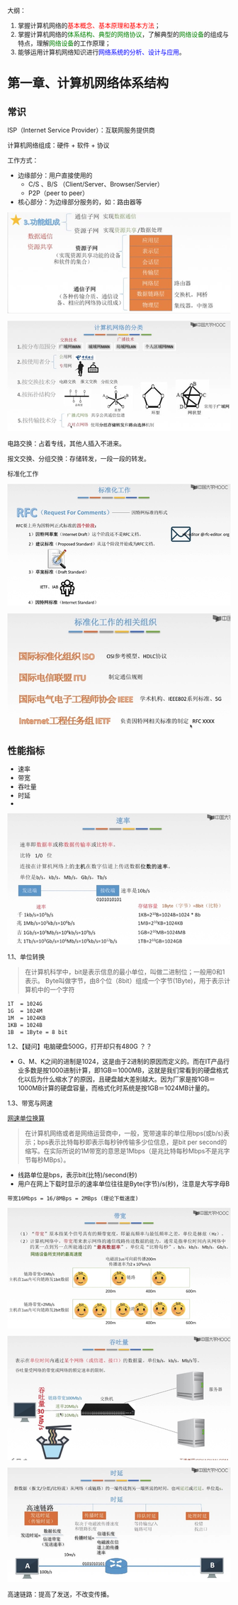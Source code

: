 大纲：

1. 掌握计算机网络的<font color=red>基本概念、基本原理和基本方法</font>；
2. 掌握计算机网络的<font color=green>体系结构、典型的网络协议</font>，了解典型的<font color=green>网络设备</font>的组成与特点，理解<font color=green>网络设备</font>的工作原理；
3. 能够运用计算机网络知识进行<font color=blue>网络系统的分析、设计与应用</font>。





# 第一章、计算机网络体系结构

## 常识

ISP（Internet Service Provider）：互联网服务提供商



计算机网络组成：硬件 + 软件 + 协议



工作方式：

* 边缘部分：用户直接使用的
  * C/S 、B/S （Client/Server、Browser/Servier）
  * P2P（peer to peer）
* 核心部分：为边缘部分服务的，如：路由器等



![](media/001.png)





![](media/002.png)

电路交换：占着专线，其他人插入不进来。

报文交换、分组交换：存储转发，一段一段的转发。





标准化工作

![](media/003.png)



![](media/004.png)





## 性能指标

* 速率
* 带宽
* 吞吐量
* 时延
* 

![](media/005.png)



1.1、单位转换

>在计算机科学中，bit是表示信息的最小单位，叫做二进制位；一般用0和1表示。
>Byte叫做字节，由8个位（8bit）组成一个字节(1Byte)，用于表示计算机中的一个字符

```
1T  = 1024G 
1G  = 1024M 
1M  = 1024KB 
1KB = 1024B
1B  = 1Byte = 8 bit 
```



1.2、【疑问】电脑硬盘500G，打开却只有480G ？？

* G、M、K之间的进制是1024，这是由于2进制的原因而定义的。而在IT产品行业多数是按1000进制计算，即1GB＝1000MB，这就是我们常看到的硬盘格式化以后为什么缩水了的原因，且硬盘越大差别越大。因为厂家是按1GB＝1000MB计算的硬盘容量，而格式化时系统是按1GB＝1024MB计量的。



1.3、带宽与网速

[网速单位换算](https://zhidao.baidu.com/question/495451667151530524.html?qbl=relate_question_0&word=%CD%F8%C2%E7M%D7%AA%BB%BB)

>在计算机网络或者是网络运营商中，一般，宽带速率的单位用bps(或b/s)表示；bps表示比特每秒即表示每秒钟传输多少位信息，是bit per second的缩写。在实际所说的1M带宽的意思是1Mbps（是兆比特每秒Mbps不是兆字节每秒MBps）。


* 线路单位是bps，表示bit(比特)/second(秒)
* 用户在网上下载时显示的速率单位往往是Byte(字节)/s(秒)，注意是大写字母B

```
带宽16Mbps = 16/8MBps = 2MBps (理论下载速度)
```



![](media/006.png)



![](media/007.png)





![](media/008.png)



高速链路：提高了发送，不改变传播。
































